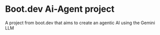 # Boot.dev Ai-Agent project

A project from boot.dev that aims to create an agentic AI using the Gemini LLM
